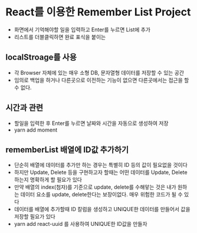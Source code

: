 # React를 이용한 Remember List Project
* 화면에서 기억해야할 일을 입력하고 Enter를 누르면 List에 추가
* 리스트를 더블클릭하면 완료 표식을 붙이는

## localStroage를 사용
* 각 Browser 자체에 있는 매우 소형 DB, 문자열형 데이터를 저장할 수 있는 공간
* 임의로 백업을 하거나 다른곳으로 이전하는 기능이 없으면 다른곳에서는 접근을 할 수 없다.

## 시간과 관련
- 할일을 입력한 후 Enter를 누르면 날짜와 시간을 자동으로 생성하여 저장
- yarn add moment

## rememberList 배열에 ID값 추가하기
* 단순히 배열에 데이터를 추가만 하는 경우는 특별히 ID 등의 값이 필요없을 것이다
* 하지만 Update, Delete 등을 구현하고자 할때는 어떤 데이터를 Update, Delete 하는지
명확하게 할 필요가 있다
* 만약 배열의 index(첨자)를 기준으로 update, delete를 수해앟는 것은 내가
원하는 데이터 요소를 update, delete한다는 보장이없다. 매우 위험한 코드가 될 수 있다
* 데이터를 배열에 추가할때 ID 칼럼을 생성하고 UNIQUE한 데이터를 만들어서
 값을 저장할 필요가 있다
* yarn add react-uuid 를 사용하여 UNIQUE한 ID값을 만들자